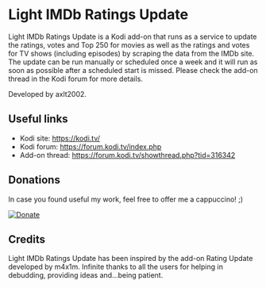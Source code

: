 # Light IMDb Ratings Update

Light IMDb Ratings Update is a Kodi add-on that runs as a service to update the ratings, votes and Top 250 for movies as well as the ratings and votes for TV shows (including episodes) by scraping the data from the IMDb site. The update can be run manually or scheduled once a week and it will run as soon as possible after a scheduled start is missed. Please check the add-on thread in the Kodi forum for more details.

Developed by axlt2002.

## Useful links

- Kodi site: https://kodi.tv/
- Kodi forum: https://forum.kodi.tv/index.php
- Add-on thread: https://forum.kodi.tv/showthread.php?tid=316342 

## Donations

In case you found useful my work, feel free to offer me a cappuccino! ;)

[![Donate](https://www.paypalobjects.com/en_US/i/btn/btn_donate_SM.gif)](https://www.paypal.com/cgi-bin/webscr?cmd=_donations&business=axlt2002%40yahoo%2eit&lc=US&no_note=0&cn=Aggiungi%20istruzioni%20speciali%20per%20il%20venditore%3a&no_shipping=2&currency_code=EUR&bn=PP%2dDonationsBF%3abtn_donate_SM%2egif%3aNonHosted)

## Credits

Light IMDb Ratings Update has been inspired by the add-on Rating Update developed by m4x1m. 
Infinite thanks to all the users for helping in debudding, providing ideas and...being patient.

